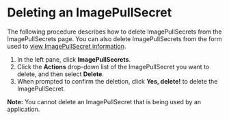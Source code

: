 # Deleting an ImagePullSecret

The following procedure describes how to delete ImagePullSecrets from the ImagePullSecrets page. You can also delete ImagePullSecrets from the form used to [view ImagePullSecret information](<Viewing ImagePullSecret Information.htm>).

1. In the left pane, click **ImagePullSecrets**.
2. Click the **Actions** drop-down list of the ImagePullSecret you want to delete, and then select **Delete**. 
3. When prompted to confirm the deletion, click **Yes, delete!** to delete the ImagePullSecret.

**Note:** You cannot delete an ImagePullSecret that is being used by an application.

